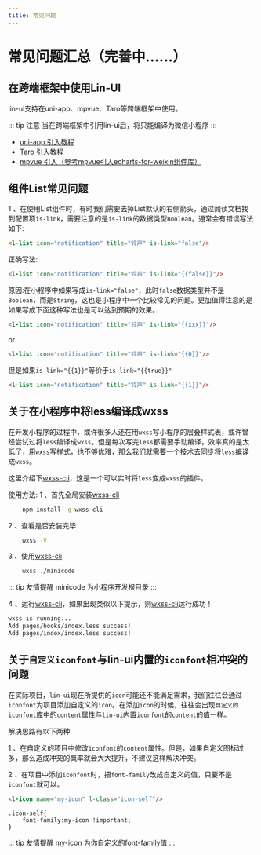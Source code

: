 ```yaml
---
title: 常见问题
---
```


# <H2Icon /> 常见问题汇总（完善中……）

## 在跨端框架中使用Lin-UI
lin-ui支持在uni-app、mpvue、Taro等跨端框架中使用。

::: tip 注意
当在跨端框架中引用lin-ui后，将只能编译为微信小程序
:::

- [uni-app 引入教程](https://uniapp.dcloud.io/frame?id=小程序组件支持)
- [Taro 引入教程](https://taro-docs.jd.com/taro/docs/mini-third-party.html)
- [mpvue 引入（参考mpvue引入echarts-for-weixin组件库）](https://github.com/mpvue/examples/tree/master/echarts)

<RightMenu />

## 组件List常见问题

1 、在使用List组件时，有时我们需要去掉List默认的右侧箭头，通过阅读文档找到配置项`is-link`，需要注意的是`is-link`的数据类型`Boolean`。通常会有错误写法如下:
```html
<l-list icon="notification" title="铃声" is-link="false"/>
```
正确写法:
```html
<l-list icon="notification" title="铃声" is-link="{{false}}"/>
```
原因:在小程序中如果写成`is-link="false"`，此时`false`数据类型并不是`Boolean`，而是`String`，这也是小程序中一个比较常见的问题。更加值得注意的是如果写成下面这种写法也是可以达到预期的效果。
```html
<l-list icon="notification" title="铃声" is-link="{{xxx}}"/>
```
or
```html
<l-list icon="notification" title="铃声" is-link="{{0}}"/>
```
但是如果`is-link="{{1}}"`等价于`is-link="{{true}}"`
```html
<l-list icon="notification" title="铃声" is-link="{{1}}"/>
```

## 关于在小程序中将less编译成wxss

在开发小程序的过程中，或许很多人还在用`wxss`写小程序的层叠样式表，或许曾经尝试过将`less`编译成`wxss`。但是每次写完`less`都需要手动编译，效率真的是太低了，用`wxss`写样式，也不够优雅，那么我们就需要一个技术去同步将`less`编译成`wxss`。

这里介绍下[wxss-cli](https://github.com/echo008/wxss-cli)，这是一个可以实时将`less`变成`wxss`的插件。

使用方法:
1 、首先全局安装[wxss-cli](https://github.com/echo008/wxss-cli)
``` bash
    npm install -g wxss-cli
```
2 、查看是否安装完毕
``` bash
    wxss -V
```
3 、使用[wxss-cli](https://github.com/echo008/wxss-cli)
``` bash
    wxss ./minicode
```
::: tip 友情提醒
minicode 为小程序开发根目录
:::

4 、运行[wxss-cli](https://github.com/echo008/wxss-cli)，如果出现类似以下提示，则[wxss-cli](https://github.com/echo008/wxss-cli)运行成功！
``` bash
wxss is running...
Add pages/books/index.less success!
Add pages/index/index.less success!
```

## 关于`自定义iconfont`与lin-ui内置的`iconfont`相冲突的问题
在实际项目，`lin-ui`现在所提供的`icon`可能还不能满足需求，我们往往会通过`iconfont`为项目添加自定义的`icon`。在添加`icon`的时候，往往会出现`自定义的iconfont`库中的`content`属性与`lin-ui`内置`iconfont`的`content`的值一样。

解决思路有以下两种:

1 、在自定义的项目中修改`iconfont`的`content`属性。但是，如果自定义图标过多，那么造成冲突的概率就会大大提升，不建议这样解决冲突。

2 、在项目中添加`iconfont`时，把`font-family`改成自定义的值，只要不是`iconfont`就可以。
```html
<l-icon name="my-icon" l-class="icon-self"/>
```
``` wxss
.icon-self{
    font-family:my-icon !important;
}
```

::: tip 友情提醒
my-icon 为你自定义的font-family值
:::


